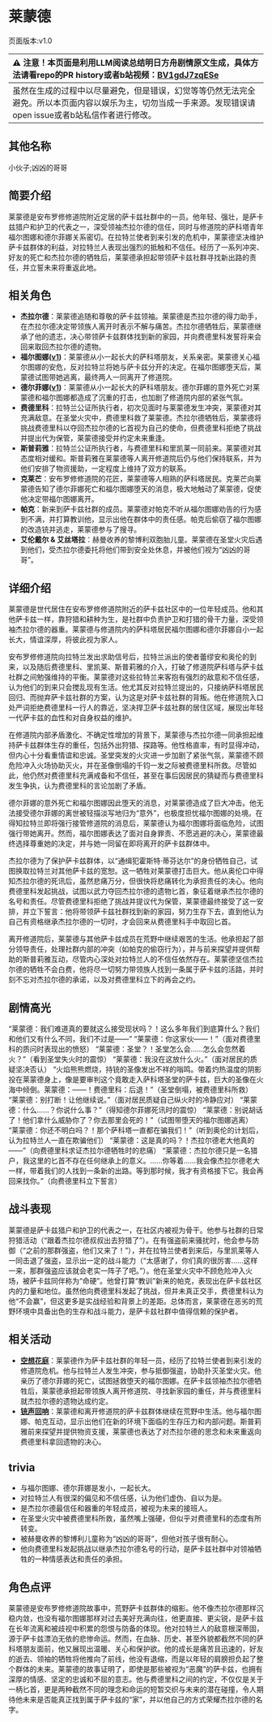# 莱蒙德
页面版本:v1.0
 

| :warning: 注意！本页面是利用LLM阅读总结明日方舟剧情原文生成，具体方法请看repo的PR history或者b站视频：[BV1gdJ7zqESe](https://www.bilibili.com/video/BV1gdJ7zqESe/)         |
|:----------------------------|
| 虽然在生成的过程中以尽量避免，但是错误，幻觉等等仍然无法完全避免。所以本页面内容以娱乐为主，切勿当成一手来源。发现错误请open issue或者b站私信作者进行修改。|



## 其他名称
小伙子;凶凶的哥哥
## 简要介绍
莱蒙德是安布罗修修道院附近定居的萨卡兹社群中的一员。他年轻、强壮，是萨卡兹猎户和护卫的代表之一，深受领袖杰拉尔德的信任，同时与修道院的萨科塔青年福尔图娜和德尔菲娜关系密切。在拉特兰使者到来引发的危机中，莱蒙德坚决维护萨卡兹群体的利益，对拉特兰人表现出强烈的抵触和不信任。经历了一系列冲突、好友的死亡和杰拉尔德的牺牲后，莱蒙德承担起带领萨卡兹社群寻找新出路的责任，并立誓未来将重返此地。
## 相关角色
-   **杰拉尔德**：莱蒙德追随和尊敬的萨卡兹领袖。莱蒙德是杰拉尔德的得力助手，在杰拉尔德决定带领族人离开时表示不解与痛苦。杰拉尔德牺牲后，莱蒙德继承了他的遗志，决心带领萨卡兹群体找到新的家园，并向费德里科发誓将来会回来取回杰拉尔德的遗物。
-   **福尔图娜([v1](extended_char_fu_er_tu_na.md))**：莱蒙德从小一起长大的萨科塔朋友，关系亲密。莱蒙德关心福尔图娜的安危，反对拉特兰将她与萨卡兹分开的决定。在福尔图娜堕天后，莱蒙德试图带她逃离，最终两人一同离开了修道院。
-   **德尔菲娜([v1](extended_char_de_er_fei_na.md))**：莱蒙德从小一起长大的萨科塔朋友。德尔菲娜的意外死亡对莱蒙德和福尔图娜都造成了沉重的打击，也加剧了修道院内部的紧张气氛。
-   **费德里科**：拉特兰公证所执行者，初次见面时与莱蒙德发生冲突，莱蒙德对其充满敌意。在圣堂火灾中，费德里科救了莱蒙德。杰拉尔德牺牲后，莱蒙德将挑战费德里科以夺回杰拉尔德的匕首视为自己的使命，但费德里科拒绝了挑战并提出代为保管，莱蒙德接受并约定未来重逢。
-   **斯普莉雅**：拉特兰公证所执行者，与费德里科和里凯莱一同前来。莱蒙德对其态度相对缓和。斯普莉雅在莱蒙德等人离开修道院后仍与他们保持联系，并为他们安排了物资援助，一定程度上维持了双方的联系。
-   **克莱芒**：安布罗修修道院的花匠，莱蒙德等人相熟的萨科塔居民。克莱芒向莱蒙德告知了德尔菲娜死亡和福尔图娜堕天的消息，极大地触动了莱蒙德，促使他决定带福尔图娜离开。
-   **帕克**：新来到萨卡兹社群的成员。莱蒙德对帕克不听从福尔图娜劝告的行为感到不满，并打算教训他，显示出他在群体中的责任感。帕克后偷窃了福尔图娜的改造铳并逃走，莱蒙德参与了搜寻。
-   **艾伦戴尔 & 艾丝塔拉**：赫曼收养的黎博利双胞胎儿童。莱蒙德在圣堂火灾后遇到他们，受杰拉尔德委托将他们带到安全处休息，并被他们视为“凶凶的哥哥”。
## 详细介绍
莱蒙德是世代居住在安布罗修修道院附近的萨卡兹社区中的一位年轻成员。他和其他萨卡兹一样，靠狩猎和耕种为生，是社群中负责护卫和打猎的骨干力量，深受领袖杰拉尔德的器重。莱蒙德与修道院内的萨科塔居民福尔图娜和德尔菲娜自小一起长大，情谊深厚，将彼此视为家人。

安布罗修修道院向拉特兰发出求助信号后，拉特兰派出的使者蕾缪安和奥伦的到来，以及随后费德里科、里凯莱、斯普莉雅的介入，打破了修道院萨科塔与萨卡兹社群之间勉强维持的平衡。莱蒙德对这些拉特兰来客抱有强烈的敌意和不信任感，认为他们的到来只会搅乱现有生活。他尤其反对拉特兰提出的，只接纳萨科塔居民回归、而抛弃萨卡兹社群的方案，认为这是对萨卡兹社群的背叛。他在修道院入口处严词拒绝费德里科一行人的靠近，坚决捍卫萨卡兹社群的居住区域，展现出年轻一代萨卡兹的血性和对自身权益的维护。

在修道院内部矛盾激化、不确定性增加的背景下，莱蒙德与杰拉尔德一同承担起维持萨卡兹群体生存的重任，包括外出狩猎、探路等。他性格直率，有时显得冲动，但内心十分看重情谊和忠诚。圣堂突发的火灾进一步加剧了紧张气氛，莱蒙德不顾危险冲入火场协助灭火，并在圣像倒塌的千钧一发之际被费德里科所救。尽管如此，他仍然对费德里科充满戒备和不信任，甚至在事后因居民的猜疑而与费德里科发生争执，认为费德里科的言论加剧了矛盾。

德尔菲娜的意外死亡和福尔图娜因此堕天的消息，对莱蒙德造成了巨大冲击。他无法接受德尔菲娜的离世被轻描淡写地归为“意外”，也极度担忧福尔图娜的处境。在得知拉特兰即将强行接管修道院的消息后，莱蒙德认为福尔图娜将面临危险，试图强行带她离开。然而，福尔图娜表达了面对自身罪责、不愿逃避的决心，莱蒙德最终选择尊重她的决定，并与她一同留在即将离开的萨卡兹群体中。

杰拉尔德为了保护萨卡兹群体，以“通缉犯霍斯特·蒂芬达尔”的身份牺牲自己，试图换取拉特兰对其他萨卡兹的宽恕。这一牺牲对莱蒙德打击巨大。他从奥伦口中得知杰拉尔德的死讯后，虽然悲痛万分，但很快将悲痛转化为承担责任的决心。他向费德里科发起挑战，试图以武力夺回杰拉尔德的遗物匕首，象征着继承杰拉尔德的名号和责任。尽管费德里科拒绝了挑战并提议代为保管，莱蒙德最终接受了这一安排，并立下誓言：他将带领萨卡兹社群找到新的家园，努力生存下去，直到他认为自己有资格继承杰拉尔德的一切时，才会回来从费德里科手中取回匕首。

离开修道院后，莱蒙德与其他萨卡兹成员在荒野中继续艰苦的生活。他承担起了部分领导责任，处理社群内部的冲突（如帕克的偷窃行为），并与前来探望并提供帮助的斯普莉雅互动，尽管内心深处对拉特兰人的不信任依然存在。莱蒙德坚信杰拉尔德的牺牲不会白费，他将尽一切努力带领族人找到一条属于萨卡兹的活路，并时刻不忘对杰拉尔德的承诺，以及对费德里科立下的再会之约。
## 剧情高光
“莱蒙德：我们难道真的要就这么接受现状吗？！这么多年我们到底算什么？我们和他们又有什么不同，我们不过是——”
“莱蒙德：你这家伙——！”（面对费德里科的质问时表现出的愤怒）
“莱蒙德：圣堂？！圣堂怎么会......怎么会忽然着火？”（看到圣堂失火时的震惊）
“莱蒙德：我没在这放什么火。”（面对居民的质疑坚决否认）
“火焰熊熊燃烧，持铳的圣像发出不祥的嗡鸣。带着灼热温度的阴影投在莱蒙德身上，像是要审判这个竟敢走入萨科塔圣堂的萨卡兹，巨大的圣像在火海中倾倒。莱蒙德：——！费德里科：后退！”（圣堂倒塌，被费德里科所救）
“莱蒙德：别打断！让他继续说。”（面对居民质疑自己纵火时的冷静应对）
“莱蒙德：什么......？你说什么事？”（得知德尔菲娜死讯时的震惊）
“莱蒙德：别说胡话了！他们拿什么威胁你了？你去那里会死的！”（试图带堕天的福尔图娜逃离）
“莱蒙德：你还不明白吗？！那个萨科塔一直都在骗我们！”（听到奥伦的计划后，认为拉特兰人一直在欺骗他们）
“莱蒙德：这是真的吗？！杰拉尔德老大他真的——”（向费德里科求证杰拉尔德牺牲时的悲痛）
“莱蒙德：杰拉尔德只是一名猎户，我这里的匕首不存在任何继承上的意义。......你等着......我会像杰拉尔德老大一样，带着我们的人找到一条新的出路。等到那时候，我才有资格接下它。我会再回来找你。”（向费德里科立下誓言）
## 战斗表现
莱蒙德是萨卡兹猎户和护卫的代表之一，在社区内被视为骨干。他参与社群的日常狩猎活动（“跟着杰拉尔德叔叔出去狩猎了”）。在有强盗前来骚扰时，他会参与防御（“之前的那群强盗，他们又来了！”），并在拉特兰使者到来后，与里凯莱等人一同击退了强盗，显示出一定的战斗能力（“太感谢了，你们真的很厉害......这样一来，那群强盗应该就会老实一阵子了吧。”）。他在圣堂火灾中不顾危险冲入火场，被萨卡兹同伴称为“命硬”。他曾打算“教训”新来的帕克，表现出在萨卡兹社区内的力量和地位。虽然他向费德里科发起了挑战，但并未真正交手，费德里科认为他“不会赢”，但这更多是实战经验和背景上的差距。总体而言，莱蒙德在恶劣的荒野环境中具备出色的生存和战斗能力，是萨卡兹社群中值得信赖的保护者。
## 相关活动
-   **[空想花庭](../stories/act26side.md)**：莱蒙德作为萨卡兹社群的年轻一员，经历了拉特兰使者到来引发的修道院危机。他与拉特兰人发生冲突，参与抵御强盗，协助扑灭圣堂火灾。他亲历了德尔菲娜的死亡，试图拯救堕天的福尔图娜。在萨卡兹领袖杰拉尔德牺牲后，莱蒙德承担起带领族人离开修道院、寻找新家园的重任，并与费德里科就杰拉尔德的遗物达成约定。
-   **[铳声回响](../stories/story_spuria_set_1.md)**：莱蒙德和离开修道院的萨卡兹群体继续在荒野中生活。他与福尔图娜、帕克互动，显示出他们在新的环境下面临的生存压力和内部问题。斯普莉雅前来探望并提供物资支援，莱蒙德也表达了对杰拉尔德的思念和未来重返向费德里科拿回遗物的决心。
## trivia
*   与福尔图娜、德尔菲娜是发小，一起长大。
*   对拉特兰人有很深的偏见和不信任感，认为他们虚伪、自以为是。
*   是杰拉尔德最信任和器重的年轻成员，被视为未来的接班人。
*   在圣堂火灾中被费德里科所救，虽然嘴上强硬，但似乎对费德里科的态度有所转变。
*   被赫曼收养的黎博利儿童称为“凶凶的哥哥”，但他对孩子很有耐心。
*   他向费德里科发起挑战以继承杰拉尔德名号的行动，是萨卡兹社群中对领袖牺牲的一种情感表达和责任的承担。
## 角色点评
莱蒙德是安布罗修修道院故事中，荒野萨卡兹群体的缩影。他不像杰拉尔德那样沉稳内敛，也没有福尔图娜那样对过去美好充满向往，他更直接、更尖锐，是萨卡兹在长年流离和被歧视中积累的怨恨与防备的体现。他对拉特兰人的敌意根深蒂固，源于萨卡兹漂泊无依的悲惨命运。然而，在血脉、历史、甚至外貌都截然不同的萨科塔朋友面前，他又展现出温暖、关心和保护欲。他的成长是痛苦且迅速的，好友的逝去、领袖的牺牲将他推向了前线，他没有退缩，而是以年轻的肩膀担负起了整个群体的未来。莱蒙德的故事证明了，即使是那些被视为“恶魔”的萨卡兹，也拥有深厚的情感、坚定的忠诚和不屈的意志。他与费德里科之间的约定，不仅仅是关于一柄匕首，更是两种截然不同的理念和命运的短暂交织与未来的潜在碰撞，令人期待他未来是否能真正找到属于萨卡兹的“家”，并以他自己的方式荣耀杰拉尔德的名字。